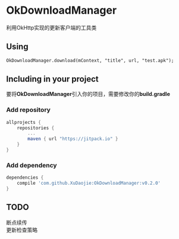 OkDownloadManager
===
利用OkHttp实现的更新客户端的工具类

## Using
```xml
OkDownloadManager.download(mContext, "title", url, "test.apk");
```

## Including in your project
要将**OkDownloadManager**引入你的项目，需要修改你的**build.gradle**

### Add repository 
```groovy
allprojects {
    repositories {
        ...
        maven { url "https://jitpack.io" }
    }
}
```
### Add dependency
```groovy
dependencies {
    compile 'com.github.XuDaojie:OkDownloadManager:v0.2.0'
}
```

## TODO
断点续传<br>
更新检查策略<br>